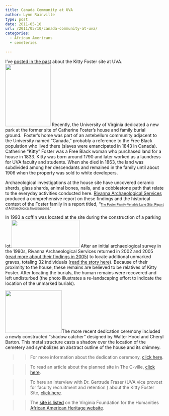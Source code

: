 ```yaml
---
title: Canada Community at UVA
author: Lynn Rainville
type: post
date: 2011-05-10
url: /2011/05/10/canada-community-at-uva/
categories:
  - African Americans
  - cemeteries

---
```

I&#8217;ve [posted in the past][1] about the Kitty Foster site at UVA. [<img class="alignleft size-medium wp-image-302" title="fostersitemap1" src="http://www.locohistory.org/blog/albemarle/wp-content/uploads/2011/05/fostersitemap1.jpg" alt="" width="144" height="197" />][2] Recently, the University of Virginia dedicated a new park at the former site of Catherine Foster&#8217;s house and family burial ground.  Foster&#8217;s home was part of an antebellum community adjacent to the University named &#8220;Canada,&#8221; probably a reference to the Free Black population who lived there (slaves were emancipated in 1843 in Canada). Catherine &#8220;Kitty&#8221; Foster was a Free Black woman who purchased land for a house in 1833. Kitty was born around 1790 and later worked as a laundress for UVA faculty and students. When she died in 1863, the land was subdivided among her descendants and remained in the family until about 1906 when the property was sold to white developers.

Archaeological investigations at the house site have uncovered ceramic sherds, glass shards, animal bones, nails, and a cobblestone path that relate to the everyday activities conducted here. [Rivanna Archaeological Services][3] produced a comprehensive report on these findings and the historical context of the Foster family in a report titled, &#8220;<span style="font-size: x-small; font-family: Verdana,Arial,Helvetica,sans-serif;"><a href="http://search.lib.virginia.edu/catalog/u5190389">The Foster Family-Venable Lane Site: Report of Archaeological Investigations</a>.&#8221;</span>

In 1993 a coffin was located at the site during the construction of a parking lot.[<img class="alignnone size-medium wp-image-306" title="fostersite52" src="http://www.locohistory.org/blog/albemarle/wp-content/uploads/2011/05/fostersite52.jpg" alt="" width="216" height="88" />][4] After an initial archaeological survey in the 1990s, Rivanna Archaeological Services returned in 2002 and 2005 ([read more about their findings in 2005][5]) to locate additional unmarked graves, totaling 32 individuals ([read the story here][6]). Because of their proximity to the house, these remains are believed to be relatives of Kitty Foster. After locating the burials, the human remains were recovered and left undisturbed (the photo illustrates a re-landscaping effort to indicate the location of the unmarked burials).

[<img class="aligncenter size-medium wp-image-303" title="fostersite4" src="http://www.locohistory.org/blog/albemarle/wp-content/uploads/2011/05/fostersite4.jpg" alt="" width="180" height="135" />][7]The more recent dedication ceremony included a newly constructed &#8220;shadow catcher&#8221; designed by Walter Hood and Cheryl Barton. This metal structure casts a shadow over the location of the cemetery and symbolizes an abstract outline of the house and its chimney.

>>For more information about the dedication ceremony, [click here][8].

>>To read an article about the planned site in The C-ville, [click here][9].

>>To here an interview with Dr. Gertrude Fraser (UVA vice provost for faculty recruitment and retention ) about the Kitty Foster Site, [click here][10].

>>The [site is listed][11] on the Virginia Foundation for the Humanities [African American Heritage website][12].

 [1]: http://www.locohistory.org/blog/albemarle/2007/05/22/enslaved-community-at-uva/
 [2]: http://www.locohistory.org/blog/albemarle/wp-content/uploads/2011/05/fostersitemap1.jpg
 [3]: http://www.rivarch.com/
 [4]: http://www.locohistory.org/blog/albemarle/wp-content/uploads/2011/05/fostersite52.jpg
 [5]: http://www.virginia.edu/insideuva/2005/11/gravesite.html
 [6]: http://www.virginia.edu/topnews/releases2005/foster-june-8-2005.html
 [7]: http://www.locohistory.org/blog/albemarle/wp-content/uploads/2011/05/fostersite4.jpg
 [8]: http://www.virginia.edu/uvatoday/newsRelease.php?id=14654
 [9]: http://www.c-ville.com/index.php?cat=141404064432695&ShowArticle_ID=11800903093090787
 [10]: http://www.newsplex.com/uvatoday/headlines/UVa_Today_Kitty_Foster_119099529.html
 [11]: http://aaheritageva.org/search/sites.php?site_id=670
 [12]: http://aaheritageva.org
